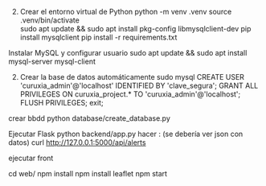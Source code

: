 2. Crear el entorno virtual de Python
python -m venv .venv
source .venv/bin/activate  
sudo apt update && sudo apt install pkg-config libmysqlclient-dev
pip install mysqlclient
pip install -r requirements.txt

Instalar MySQL y configurar usuario
sudo apt update && sudo apt install mysql-server mysql-client

2. Crear la base de datos automáticamente
sudo mysql
CREATE USER 'curuxia_admin'@'localhost' IDENTIFIED BY 'clave_segura';
GRANT ALL PRIVILEGES ON curuxia_project.* TO 'curuxia_admin'@'localhost';
FLUSH PRIVILEGES;
exit;

crear bbdd
python database/create_database.py 

 Ejecutar Flask
python backend/app.py 
hacer : (se debería ver json con datos)
curl http://127.0.0.1:5000/api/alerts

ejecutar front 

cd web/
npm install
npm install  leaflet
npm start

